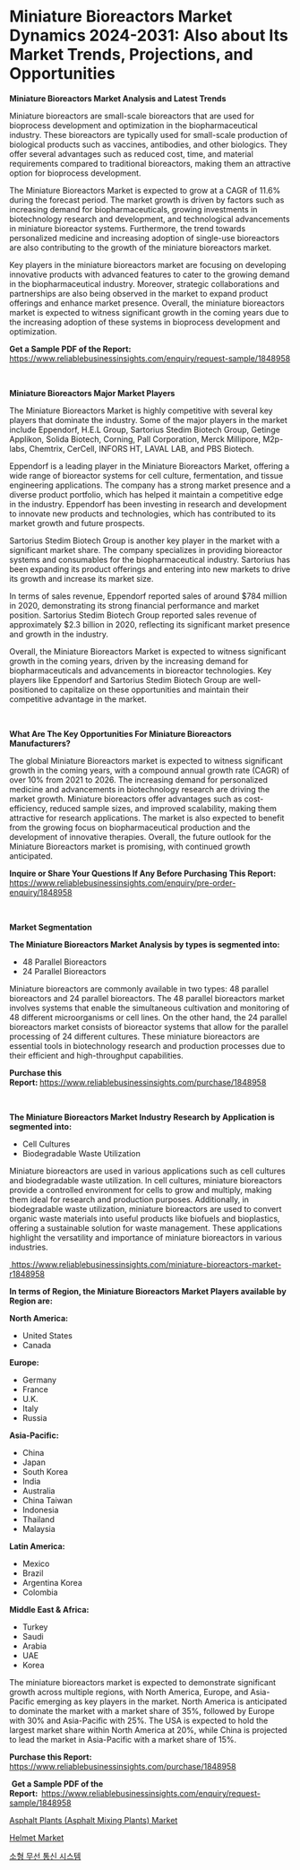 <p><h1>Miniature Bioreactors Market Dynamics 2024-2031: Also about Its Market Trends, Projections, and Opportunities</h1></p><p><strong>Miniature Bioreactors Market Analysis and Latest Trends</strong></p>
<p><p>Miniature bioreactors are small-scale bioreactors that are used for bioprocess development and optimization in the biopharmaceutical industry. These bioreactors are typically used for small-scale production of biological products such as vaccines, antibodies, and other biologics. They offer several advantages such as reduced cost, time, and material requirements compared to traditional bioreactors, making them an attractive option for bioprocess development.</p><p>The Miniature Bioreactors Market is expected to grow at a CAGR of 11.6% during the forecast period. The market growth is driven by factors such as increasing demand for biopharmaceuticals, growing investments in biotechnology research and development, and technological advancements in miniature bioreactor systems. Furthermore, the trend towards personalized medicine and increasing adoption of single-use bioreactors are also contributing to the growth of the miniature bioreactors market.</p><p>Key players in the miniature bioreactors market are focusing on developing innovative products with advanced features to cater to the growing demand in the biopharmaceutical industry. Moreover, strategic collaborations and partnerships are also being observed in the market to expand product offerings and enhance market presence. Overall, the miniature bioreactors market is expected to witness significant growth in the coming years due to the increasing adoption of these systems in bioprocess development and optimization.</p></p>
<p><strong>Get a Sample PDF of the Report:&nbsp;</strong> <a href="https://www.reliablebusinessinsights.com/enquiry/request-sample/1848958">https://www.reliablebusinessinsights.com/enquiry/request-sample/1848958</a></p>
<p>&nbsp;</p>
<p><strong>Miniature Bioreactors Major Market Players</strong></p>
<p><p>The Miniature Bioreactors Market is highly competitive with several key players that dominate the industry. Some of the major players in the market include Eppendorf, H.E.L Group, Sartorius Stedim Biotech Group, Getinge Applikon, Solida Biotech, Corning, Pall Corporation, Merck Millipore, M2p-labs, Chemtrix, CerCell, INFORS HT, LAVAL LAB, and PBS Biotech.</p><p>Eppendorf is a leading player in the Miniature Bioreactors Market, offering a wide range of bioreactor systems for cell culture, fermentation, and tissue engineering applications. The company has a strong market presence and a diverse product portfolio, which has helped it maintain a competitive edge in the industry. Eppendorf has been investing in research and development to innovate new products and technologies, which has contributed to its market growth and future prospects.</p><p>Sartorius Stedim Biotech Group is another key player in the market with a significant market share. The company specializes in providing bioreactor systems and consumables for the biopharmaceutical industry. Sartorius has been expanding its product offerings and entering into new markets to drive its growth and increase its market size.</p><p>In terms of sales revenue, Eppendorf reported sales of around $784 million in 2020, demonstrating its strong financial performance and market position. Sartorius Stedim Biotech Group reported sales revenue of approximately $2.3 billion in 2020, reflecting its significant market presence and growth in the industry.</p><p>Overall, the Miniature Bioreactors Market is expected to witness significant growth in the coming years, driven by the increasing demand for biopharmaceuticals and advancements in bioreactor technologies. Key players like Eppendorf and Sartorius Stedim Biotech Group are well-positioned to capitalize on these opportunities and maintain their competitive advantage in the market.</p></p>
<p>&nbsp;</p>
<p><strong>What Are The Key Opportunities For Miniature Bioreactors Manufacturers?</strong></p>
<p><p>The global Miniature Bioreactors market is expected to witness significant growth in the coming years, with a compound annual growth rate (CAGR) of over 10% from 2021 to 2026. The increasing demand for personalized medicine and advancements in biotechnology research are driving the market growth. Miniature bioreactors offer advantages such as cost-efficiency, reduced sample sizes, and improved scalability, making them attractive for research applications. The market is also expected to benefit from the growing focus on biopharmaceutical production and the development of innovative therapies. Overall, the future outlook for the Miniature Bioreactors market is promising, with continued growth anticipated.</p></p>
<p><strong>Inquire or Share Your Questions If Any Before Purchasing This Report:</strong> <a href="https://www.reliablebusinessinsights.com/enquiry/pre-order-enquiry/1848958">https://www.reliablebusinessinsights.com/enquiry/pre-order-enquiry/1848958</a></p>
<p>&nbsp;</p>
<p><strong>Market Segmentation</strong></p>
<p><strong>The Miniature Bioreactors Market Analysis by types is segmented into:</strong></p>
<p><ul><li>48 Parallel Bioreactors</li><li>24 Parallel Bioreactors</li></ul></p>
<p><p>Miniature bioreactors are commonly available in two types: 48 parallel bioreactors and 24 parallel bioreactors. The 48 parallel bioreactors market involves systems that enable the simultaneous cultivation and monitoring of 48 different microorganisms or cell lines. On the other hand, the 24 parallel bioreactors market consists of bioreactor systems that allow for the parallel processing of 24 different cultures. These miniature bioreactors are essential tools in biotechnology research and production processes due to their efficient and high-throughput capabilities.</p></p>
<p><strong>Purchase this Report:&nbsp;</strong><a href="https://www.reliablebusinessinsights.com/purchase/1848958">https://www.reliablebusinessinsights.com/purchase/1848958</a></p>
<p>&nbsp;</p>
<p><strong>The Miniature Bioreactors Market Industry Research by Application is segmented into:</strong></p>
<p><ul><li>Cell Cultures</li><li>Biodegradable Waste Utilization</li></ul></p>
<p><p>Miniature bioreactors are used in various applications such as cell cultures and biodegradable waste utilization. In cell cultures, miniature bioreactors provide a controlled environment for cells to grow and multiply, making them ideal for research and production purposes. Additionally, in biodegradable waste utilization, miniature bioreactors are used to convert organic waste materials into useful products like biofuels and bioplastics, offering a sustainable solution for waste management. These applications highlight the versatility and importance of miniature bioreactors in various industries.</p></p>
<p><a href="https://www.reliablebusinessinsights.com/miniature-bioreactors-market-r1848958">&nbsp;https://www.reliablebusinessinsights.com/miniature-bioreactors-market-r1848958</a></p>
<p><strong>In terms of Region, the Miniature Bioreactors Market Players available by Region are:</strong></p>
<p>
    <p> <strong> North America: </strong>
        <ul>
            <li>United States</li>
            <li>Canada</li>
        </ul>
        </p> 
    <p> <strong> Europe: </strong>
        <ul>
            <li>Germany</li>
            <li>France</li>
            <li>U.K.</li>
            <li>Italy</li>
            <li>Russia</li>
        </ul>
        </p> 
    <p> <strong> Asia-Pacific: </strong>
        <ul>
            <li>China</li>
            <li>Japan</li>
            <li>South Korea</li>
            <li>India</li>
            <li>Australia</li>
            <li>China Taiwan</li>
            <li>Indonesia</li>
            <li>Thailand</li>
            <li>Malaysia</li>
        </ul>
        </p> 
    <p> <strong> Latin America: </strong>
        <ul>
            <li>Mexico</li>
            <li>Brazil</li>
            <li>Argentina Korea</li>
            <li>Colombia</li>
        </ul>
        </p> 
    <p> <strong> Middle East & Africa: </strong>
        <ul>
            <li>Turkey</li>
            <li>Saudi</li>
            <li>Arabia</li>
            <li>UAE</li>
            <li>Korea</li>
        </ul>
    </p>
    </p>
<p><p>The miniature bioreactors market is expected to demonstrate significant growth across multiple regions, with North America, Europe, and Asia-Pacific emerging as key players in the market. North America is anticipated to dominate the market with a market share of 35%, followed by Europe with 30% and Asia-Pacific with 25%. The USA is expected to hold the largest market share within North America at 20%, while China is projected to lead the market in Asia-Pacific with a market share of 15%.</p></p>
<p><strong>Purchase this Report: </strong><a href="https://www.reliablebusinessinsights.com/purchase/1848958">https://www.reliablebusinessinsights.com/purchase/1848958</a></p>
<p>&nbsp;<strong>Get a Sample PDF of the Report:&nbsp;&nbsp;</strong><a href="https://www.reliablebusinessinsights.com/enquiry/request-sample/1848958">https://www.reliablebusinessinsights.com/enquiry/request-sample/1848958</a></p>
<p><strong></strong></p>
<p><p><a href="https://www.linkedin.com/pulse/asphalt-plants-mixing-market-overview-global-trends-lauae?trackingId=WwXiFSy%2FwPHPOG9Z2bNo%2BA%3D%3D">Asphalt Plants (Asphalt Mixing Plants) Market</a></p><p><a href="https://www.linkedin.com/pulse/helmet-market-global-regional-analysis-focus-end-user-ritxe?trackingId=VniG6Y9X7Kyc1c3YeG2Knw%3D%3D">Helmet Market</a></p><p><a href="https://github.com/njolsky1/Market-Research-Report-List-1/blob/main/3680174171823.md">소형 무선 통신 시스템</a></p></p>